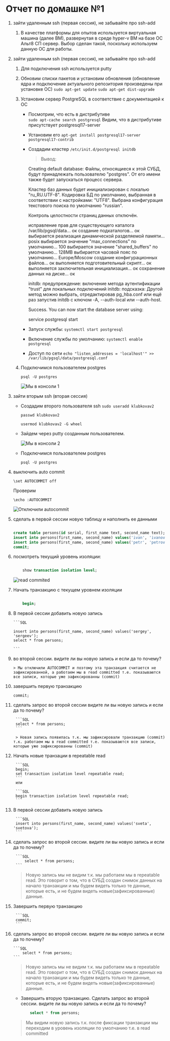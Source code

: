 # Отчет по домашке №1
1. зайти удаленным ssh (первая сессия), не забывайте про ssh-add
    1. В качестве платформы для опытов используется виртуальная машина (далее ВМ), развернутая в среде hyper-v
    ВМ на базе ОС Альт8 СП сервер. Выбор сделан такой, поскольку используем данную ОС для работы.
1. зайти удаленным ssh (первая сессия), не забывайте про ssh-add
    1. Для подключения ssh используется putty 
    1. Обновим списки пакетов и установим обновления (обновление ядра и подключение актуального репозитория произведены при установке ОС)
        ```sudo apt-get update``` 
        ```sudo apt-get dist-upgrade```
    1. Установим сервер PostgreSQL в соответствие с документацией к ОС
        * Посмотрим, что есть в дистрибутиве  
            ```sudo apt-cache search postgresql```
        Видим, что в дистрибутиве присутствует postgresql17-server
        * Установим его
            ```apt-get install postgresql17-server  postgresql17-contrib```
        * Создадим кластер 
            ```/etc/init.d/postgresql initdb```
            > Вывод:
           
            Creating default database:
            Файлы, относящиеся к этой СУБД, будут принадлежать пользователю "postgres".
            От его имени также будет запускаться процесс сервера.

            Кластер баз данных будет инициализирован с локалью "ru_RU.UTF-8".
            Кодировка БД по умолчанию, выбранная в соответствии с настройками: "UTF8".
            Выбрана конфигурация текстового поиска по умолчанию "russian".

            Контроль целостности страниц данных отключён.

            исправление прав для существующего каталога /var/lib/pgsql/data... ок
            создание подкаталогов... ок
            выбирается реализация динамической разделяемой памяти... posix
            выбирается значение "max_connections" по умолчанию... 100
            выбирается значение "shared_buffers" по умолчанию... 128MB
            выбирается часовой пояс по умолчанию... Europe/Moscow
            создание конфигурационных файлов... ок
            выполняется подготовительный скрипт... ок
            выполняется заключительная инициализация... ок
            сохранение данных на диске... ок

            initdb: предупреждение: включение метода аутентификации "trust" для локальных подключений
            initdb: подсказка: Другой метод можно выбрать, отредактировав pg_hba.conf или ещё раз запустив initdb с ключом -A, --auth-local или --auth-host.

            Success. You can now start the database server using:

            service postgresql start
        * Запуск службы:
            `systemctl start postgresql`
        * Включение службы по умолчанию:
            `systemctl enable postgresql`
        * Доступ по сети
            `echo "listen_addresses = 'localhost'" >> /var/lib/pgsql/data/postgresql.conf`
    1. Подключимся пользователем postgres

        `psql -U postgres`
    
        ![Мы в консоли 1](../img/psql_u_postgres.jpg)
1. зайти вторым ssh (вторая сессия)

    * Создадим второго пользователя ssh
        `sudo useradd klubkovav2`

        `passwd klubkovav2`

        `usermod klubkovav2 -G wheel`
    * Зайдем через putty созданным пользователем.

        ![Мы в консоли 2](../img/klubkovav2.jpg)
    
    * Подключимся пользователем postgres

        `psql -U postgres`

1. выключить auto commit
    
    `\set AUTOCOMMIT off`

    Проверим

    `\echo :AUTOCOMMIT`

    ![Отключили autocommit](../img/autocommit_off.jpg)

1. сделать в первой сессии новую таблицу и наполнить ее данными

    ```SQL

    create table persons(id serial, first_name text, second_name text); 
    insert into persons(first_name, second_name) values('ivan', 'ivanov'); 
    insert into persons(first_name, second_name) values('petr', 'petrov'); 
    commit;

    ```
1. посмотреть текущий уровень изоляции: 
    
    ```SQL

        show transaction isolation level;
    
    ```

    ![read commited](../img/level_isolation.jpg)


1. Начать транзакцию с текущем уровнем изоляции

    ```SQL
    
        begin;
    
    ```

1.  В первой сессии добавить новую запись 

        ```SQL

        insert into persons(first_name, second_name) values('sergey', 'sergeev'); 
        select * from persons; 

        ```

1. во второй сессии. видите ли вы новую запись и если да то почему?

       > Мы отключили AUTOCOMMIT и поэтому эта транзакция считается не зафиксированной, а работаем мы в read committed т.е. показываются все записи, которые уже зафиксированны (commit)
    
1. завершить первую транзакцию

    `commit;` 

1. сделать запрос во второй сессии видите ли вы новую запись и если да то почему?
    
        ```SQL
        select * from persons;
        ```

        > Новая запись появилась т.к. мы зафиксировали транзакцию (commit) т.к. работаем мы в read committed т.е. показываются все записи, которые уже зафиксированны (commit)
    
1. Начать новые транзации в repeatable read
    
        ```SQL
        begin;
        set transaction isolation level repeatable read;
        ```
        или

        ```SQL
        begin transaction isolation level repeatable read;
        ```
1. В первой сессии добавить новую запись 
    
        ```SQL
        insert into persons(first_name, second_name) values('sveta', 'svetova'); 
        ```  
    
1. сделать запрос во второй сессии. видите ли вы новую запись и если да то почему?

        ```SQL
            select * from persons;
        ```
    > Новую запись мы не видим т.к. мы работаем мы в repeatable read. Это говорит о том, что в СУБД создан снимок данных на начало транзакции и мы будем видеть только те данные, которые есть, и не будем видеть новые(зафиксированные) данные.
    
1. Завершить первую транзакцию

        ```SQL
        commit;
        ``` 
    
1.  сделать запрос во второй сессии. видите ли вы новую запись и если да то почему?

        ```SQL
            select * from persons;
        ```

    > Новую запись мы не видим т.к. мы работаем мы в repeatable read. Это говорит о том, что в СУБД создан снимок данных на начало транзакции и мы будем видеть только те данные, которые есть, и не будем видеть новые(зафиксированные) данные.

    * Завершить вторую транзакцию. Cделать запрос во второй сессии. видите ли вы новую запись и если да то почему?

        ```SQL
            select * from persons;
        ```
    > Мы видим новую запись т.к. после фиксации транзакции мы переходим в уровень изоляции по умолчанию т.е. в read committed






